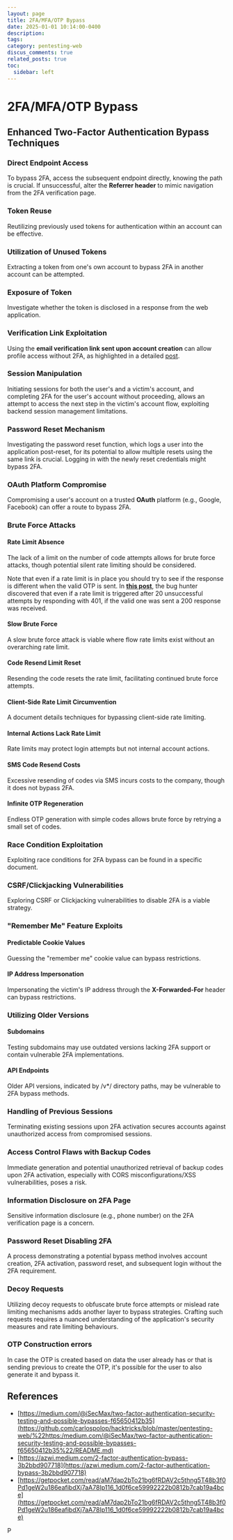 ```yaml
---
layout: page
title: 2FA/MFA/OTP Bypass
date: 2025-01-01 10:14:00-0400
description:
tags:
category: pentesting-web
discus_comments: true
related_posts: true
toc:
  sidebar: left
---
```


# 2FA/MFA/OTP Bypass

## **Enhanced Two-Factor Authentication Bypass Techniques**

### **Direct Endpoint Access**

To bypass 2FA, access the subsequent endpoint directly, knowing the path is crucial. If unsuccessful, alter the **Referrer header** to mimic navigation from the 2FA verification page.

### **Token Reuse**

Reutilizing previously used tokens for authentication within an account can be effective.

### **Utilization of Unused Tokens**

Extracting a token from one's own account to bypass 2FA in another account can be attempted.

### **Exposure of Token**

Investigate whether the token is disclosed in a response from the web application.

### **Verification Link Exploitation**

Using the **email verification link sent upon account creation** can allow profile access without 2FA, as highlighted in a detailed [post](https://srahulceh.medium.com/behind-the-scenes-of-a-security-bug-the-perils-of-2fa-cookie-generation-496d9519771b).

### **Session Manipulation**

Initiating sessions for both the user's and a victim's account, and completing 2FA for the user's account without proceeding, allows an attempt to access the next step in the victim's account flow, exploiting backend session management limitations.

### **Password Reset Mechanism**

Investigating the password reset function, which logs a user into the application post-reset, for its potential to allow multiple resets using the same link is crucial. Logging in with the newly reset credentials might bypass 2FA.

### **OAuth Platform Compromise**

Compromising a user's account on a trusted **OAuth** platform (e.g., Google, Facebook) can offer a route to bypass 2FA.

### **Brute Force Attacks**

#### **Rate Limit Absence**

The lack of a limit on the number of code attempts allows for brute force attacks, though potential silent rate limiting should be considered.

Note that even if a rate limit is in place you should try to see if the response is different when the valid OTP is sent. In [**this post**](https://mokhansec.medium.com/the-2-200-ato-most-bug-hunters-overlooked-by-closing-intruder-too-soon-505f21d56732), the bug hunter discovered that even if a rate limit is triggered after 20 unsuccessful attempts by responding with 401, if the valid one was sent a 200 response was received.

#### **Slow Brute Force**

A slow brute force attack is viable where flow rate limits exist without an overarching rate limit.

#### **Code Resend Limit Reset**

Resending the code resets the rate limit, facilitating continued brute force attempts.

#### **Client-Side Rate Limit Circumvention**

A document details techniques for bypassing client-side rate limiting.

#### **Internal Actions Lack Rate Limit**

Rate limits may protect login attempts but not internal account actions.

#### **SMS Code Resend Costs**

Excessive resending of codes via SMS incurs costs to the company, though it does not bypass 2FA.

#### **Infinite OTP Regeneration**

Endless OTP generation with simple codes allows brute force by retrying a small set of codes.

### **Race Condition Exploitation**

Exploiting race conditions for 2FA bypass can be found in a specific document.

### **CSRF/Clickjacking Vulnerabilities**

Exploring CSRF or Clickjacking vulnerabilities to disable 2FA is a viable strategy.

### **"Remember Me" Feature Exploits**

#### **Predictable Cookie Values**

Guessing the "remember me" cookie value can bypass restrictions.

#### **IP Address Impersonation**

Impersonating the victim's IP address through the **X-Forwarded-For** header can bypass restrictions.

### **Utilizing Older Versions**

#### **Subdomains**

Testing subdomains may use outdated versions lacking 2FA support or contain vulnerable 2FA implementations.

#### **API Endpoints**

Older API versions, indicated by /v\*/ directory paths, may be vulnerable to 2FA bypass methods.

### **Handling of Previous Sessions**

Terminating existing sessions upon 2FA activation secures accounts against unauthorized access from compromised sessions.

### **Access Control Flaws with Backup Codes**

Immediate generation and potential unauthorized retrieval of backup codes upon 2FA activation, especially with CORS misconfigurations/XSS vulnerabilities, poses a risk.

### **Information Disclosure on 2FA Page**

Sensitive information disclosure (e.g., phone number) on the 2FA verification page is a concern.

### **Password Reset Disabling 2FA**

A process demonstrating a potential bypass method involves account creation, 2FA activation, password reset, and subsequent login without the 2FA requirement.

### **Decoy Requests**

Utilizing decoy requests to obfuscate brute force attempts or mislead rate limiting mechanisms adds another layer to bypass strategies. Crafting such requests requires a nuanced understanding of the application's security measures and rate limiting behaviours.

### OTP Construction errors

In case the OTP is created based on data the user already has or that is sending previous to create the OTP, it's possible for the user to also generate it and bypass it.

## References

- [https://medium.com/@iSecMax/two-factor-authentication-security-testing-and-possible-bypasses-f65650412b35](https://github.com/carlospolop/hacktricks/blob/master/pentesting-web/%22https:/medium.com/@iSecMax/two-factor-authentication-security-testing-and-possible-bypasses-f65650412b35%22/README.md)
- [https://azwi.medium.com/2-factor-authentication-bypass-3b2bbd907718](https://azwi.medium.com/2-factor-authentication-bypass-3b2bbd907718)
- [https://getpocket.com/read/aM7dap2bTo21bg6fRDAV2c5thng5T48b3f0Pd1geW2u186eafibdXj7aA78Ip116_1d0f6ce59992222b0812b7cab19a4bce](https://getpocket.com/read/aM7dap2bTo21bg6fRDAV2c5thng5T48b3f0Pd1geW2u186eafibdXj7aA78Ip116_1d0f6ce59992222b0812b7cab19a4bce)

P
